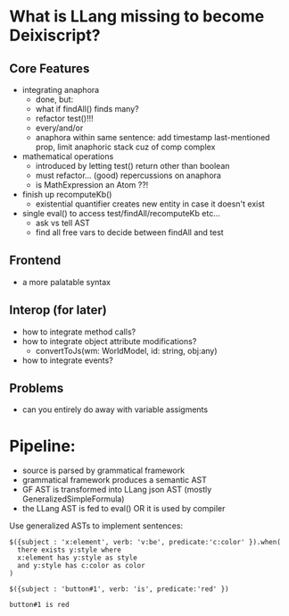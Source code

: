 # What is LLang missing to become Deixiscript?

## Core Features

- integrating anaphora
  - done, but:
  - what if findAll() finds many?
  - refactor test()!!!
  - every/and/or
  - anaphora within same sentence: add timestamp last-mentioned prop, limit anaphoric stack cuz of comp complex
- mathematical operations
  - introduced by letting test() return other than boolean
  - must refactor... (good) repercussions on anaphora
  - is MathExpression an Atom ??!
- finish up recomputeKb()
  - existential quantifier creates new entity in case it doesn't exist
- single eval() to access test/findAll/recomputeKb etc...
  - ask vs tell AST
  - find all free vars to decide between findAll and test

## Frontend

- a more palatable syntax

## Interop (for later)

- how to integrate method calls?
- how to integrate object attribute modifications?
  - convertToJs(wm: WorldModel, id: string, obj:any)
- how to integrate events?

## Problems

- can you entirely do away with variable assigments

# Pipeline:

- source is parsed by grammatical framework
- grammatical framework produces a semantic AST
- GF AST is transformed into LLang json AST (mostly GeneralizedSimpleFormula)
- the LLang AST is fed to eval() OR it is used by compiler

Use generalized ASTs to implement sentences:

```
$({subject : 'x:element', verb: 'v:be', predicate:'c:color' }).when(
  there exists y:style where
  x:element has y:style as style
  and y:style has c:color as color
)

$({subject : 'button#1', verb: 'is', predicate:'red' })

button#1 is red
```
